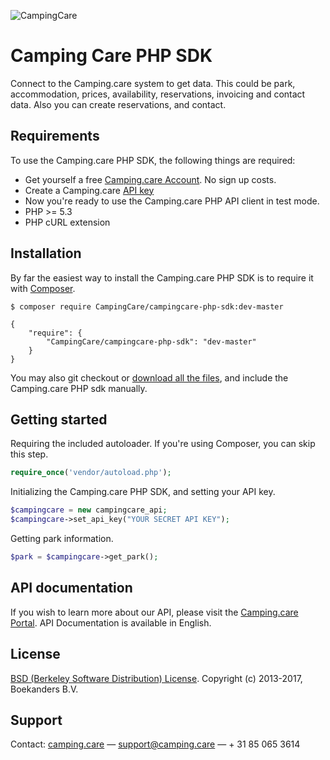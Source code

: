 ![CampingCare](https://storage.googleapis.com/campingcare-static/images/logo-web-small.png) 
# Camping Care PHP SDK #

Connect to the Camping.care system to get data. This could be park, accommodation, prices, availability, reservations, invoicing and contact data.
Also you can create reservations, and contact.

<!-- [![Build Status](https://travis-ci.org/mollie/mollie-api-php.png)](https://travis-ci.org/mollie/mollie-api-php)
[![Latest Stable Version](https://poser.pugx.org/mollie/mollie-api-php/v/stable)](https://packagist.org/packages/mollie/mollie-api-php)
[![Total Downloads](https://poser.pugx.org/mollie/mollie-api-php/downloads)](https://packagist.org/packages/mollie/mollie-api-php) -->

## Requirements ##
To use the Camping.care PHP SDK, the following things are required:

+ Get yourself a free [Camping.care Account](https://camping.care/). No sign up costs.
+ Create a Camping.care [API key](https://camping.care/settings/api)
+ Now you're ready to use the Camping.care PHP API client in test mode.
+ PHP >= 5.3
+ PHP cURL extension

## Installation ##

By far the easiest way to install the Camping.care PHP SDK is to require it with [Composer](http://getcomposer.org/doc/00-intro.md).

    $ composer require CampingCare/campingcare-php-sdk:dev-master

    {
        "require": {
            "CampingCare/campingcare-php-sdk": "dev-master"
        }
    }

You may also git checkout or [download all the files](https://github.com/CampingCare/campingcare-php-sdk/archive/master.zip), and include the Camping.care PHP sdk manually.

## Getting started ##

Requiring the included autoloader. If you're using Composer, you can skip this step.

```php
require_once('vendor/autoload.php');
```

Initializing the Camping.care PHP SDK, and setting your API key.

```php
$campingcare = new campingcare_api;
$campingcare->set_api_key("YOUR SECRET API KEY");
```

Getting park information.

```php
$park = $campingcare->get_park();
```

## API documentation ##
If you wish to learn more about our API, please visit the [Camping.care Portal](https://www.camping.care/developer/). API Documentation is available in English.

## License ##
[BSD (Berkeley Software Distribution) License](https://opensource.org/licenses/bsd-license.php).
Copyright (c) 2013-2017, Boekanders B.V.

## Support ##
Contact: [camping.care](https://camping.care) — support@camping.care — + 31 85 065 3614



